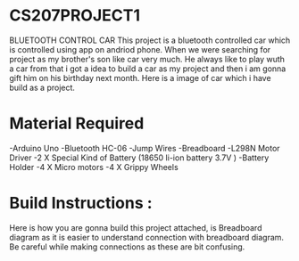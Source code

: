 # CS207PROJECT1
BLUETOOTH CONTROL CAR
This project is a bluetooth controlled car which is controlled using app on andriod phone. When we were searching for project as my brother's
son like car very much. He always like to play wuth a car from that i got a idea to build a car as my project and then i am gonna gift him on 
his birthday next month.
Here is a image of car which i have build as a project. 

# Material Required
-Arduino Uno
-Bluetooth HC-06
-Jump Wires
-Breadboard
-L298N Motor Driver
-2 X Special Kind of Battery (18650 li-ion battery 3.7V  )
-Battery Holder
-4 X Micro motors 
-4 X Grippy Wheels

# Build Instructions :
Here is how you are gonna build this project attached, is Breadboard diagram as it is easier to understand connection with breadboard diagram.
Be careful while making connections as these are bit confusing. 
